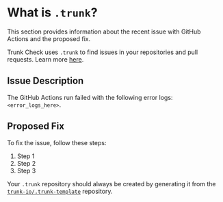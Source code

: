 # What is `.trunk`?

This section provides information about the recent issue with GitHub Actions and the proposed fix.

Trunk Check uses `.trunk` to find issues in your repositories and pull requests. Learn more
[here][check-github-integration].

## Issue Description
The GitHub Actions run failed with the following error logs:
```<error_logs_here>```.

## Proposed Fix
To fix the issue, follow these steps:
1. Step 1
2. Step 2
3. Step 3

Your `.trunk` repository should always be created by generating it from the
[`trunk-io/.trunk-template`](https://github.com/trunk-io/.trunk-template) repository.

[check-github-integration]: https://docs.trunk.io/docs/check-github-integration
